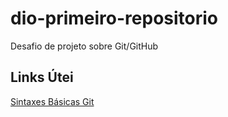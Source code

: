 # dio-primeiro-repositorio
Desafio de projeto  sobre Git/GitHub

## Links Útei
[Sintaxes Básicas Git](https://comandosgit.github.io/)



